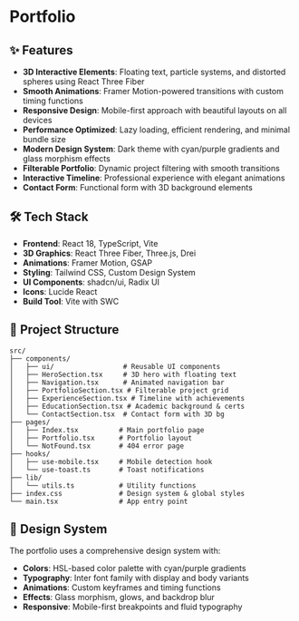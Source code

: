 # Portfolio

## ✨ Features

- **3D Interactive Elements**: Floating text, particle systems, and distorted spheres using React Three Fiber
- **Smooth Animations**: Framer Motion-powered transitions with custom timing functions
- **Responsive Design**: Mobile-first approach with beautiful layouts on all devices
- **Performance Optimized**: Lazy loading, efficient rendering, and minimal bundle size
- **Modern Design System**: Dark theme with cyan/purple gradients and glass morphism effects
- **Filterable Portfolio**: Dynamic project filtering with smooth transitions
- **Interactive Timeline**: Professional experience with elegant animations
- **Contact Form**: Functional form with 3D background elements

## 🛠️ Tech Stack

- **Frontend**: React 18, TypeScript, Vite
- **3D Graphics**: React Three Fiber, Three.js, Drei
- **Animations**: Framer Motion, GSAP
- **Styling**: Tailwind CSS, Custom Design System
- **UI Components**: shadcn/ui, Radix UI
- **Icons**: Lucide React
- **Build Tool**: Vite with SWC

## 📁 Project Structure

```
src/
├── components/
│   ├── ui/                 # Reusable UI components
│   ├── HeroSection.tsx     # 3D hero with floating text
│   ├── Navigation.tsx      # Animated navigation bar
│   ├── PortfolioSection.tsx # Filterable project grid
│   ├── ExperienceSection.tsx # Timeline with achievements
│   ├── EducationSection.tsx # Academic background & certs
│   └── ContactSection.tsx  # Contact form with 3D bg
├── pages/
│   ├── Index.tsx          # Main portfolio page
│   ├── Portfolio.tsx      # Portfolio layout
│   └── NotFound.tsx       # 404 error page
├── hooks/
│   ├── use-mobile.tsx     # Mobile detection hook
│   └── use-toast.ts       # Toast notifications
├── lib/
│   └── utils.ts           # Utility functions
├── index.css              # Design system & global styles
└── main.tsx               # App entry point
```

## 🎨 Design System

The portfolio uses a comprehensive design system with:

- **Colors**: HSL-based color palette with cyan/purple gradients
- **Typography**: Inter font family with display and body variants
- **Animations**: Custom keyframes and timing functions
- **Effects**: Glass morphism, glows, and backdrop blur
- **Responsive**: Mobile-first breakpoints and fluid typography
<!-- 
## 🎯 Customization Guide

### Colors & Branding
Edit `src/index.css` to customize the color palette:
```css
:root {
  --primary: 185 90% 55%;        /* Main brand color */
  --secondary: 280 90% 70%;      /* Secondary color */
  --background: 240 10% 3.9%;    /* Background */
  --foreground: 0 0% 98%;        /* Text color */
}
```

### Content
1. **Hero Section**: Update name and tagline in `HeroSection.tsx`
2. **Portfolio Items**: Modify the `portfolioItems` array in `PortfolioSection.tsx`
3. **Experience**: Update the `experiences` array in `ExperienceSection.tsx`
4. **Education**: Modify the `education` and `certifications` arrays
5. **Contact Info**: Update contact details in `ContactSection.tsx`

### 3D Elements
- **Particles**: Adjust count and behavior in `HeroSection.tsx`
- **Floating Text**: Modify 3D text properties and animations
- **Background Spheres**: Customize distortion and materials in `ContactSection.tsx`

### Animations
- **Timing**: Modify easing functions in `tailwind.config.ts`
- **Delays**: Adjust stagger delays in component animations
- **Keyframes**: Add custom animations in `index.css`

## 📱 Mobile Optimization

- Responsive 3D elements with performance considerations
- Touch-friendly navigation and interactions
- Optimized animations for mobile devices
- Fallback experiences for lower-end devices

## 🔧 Performance Tips

1. **Image Optimization**: Use modern formats (WebP, AVIF)
2. **Lazy Loading**: Implement for non-critical sections
3. **3D Optimization**: Reduce polygon count for mobile
4. **Bundle Splitting**: Code splitting for route-based chunks -->



<!-- Request resume button that sends my resume to someone but they have to enter their email and it sends from my email so I know who's requested it -->